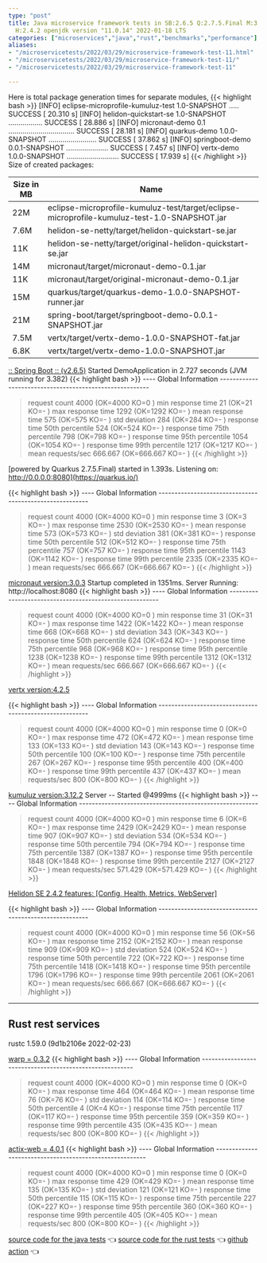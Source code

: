 ```yaml
---
type: "post"
title: Java microservice framework tests in SB:2.6.5 Q:2.7.5.Final M:3.4.0 V:4.2.5
  H:2.4.2 openjdk version "11.0.14" 2022-01-18 LTS
categories: ["microservices","java","rust","benchmarks","performance"]
aliases:
- "/microservicetests/2022/03/29/microservice-framework-test-11.html"
- "/microservicetests/2022/03/29/microservice-framework-test-11/"
- "/microservicetests/2022/03/29/microservice-framework-test-11"

---
```


Here is total package generation times for separate modules,
{{< highlight bash >}}
[INFO] eclipse-microprofile-kumuluz-test 1.0-SNAPSHOT ..... SUCCESS [ 20.310 s]
[INFO] helidon-quickstart-se 1.0-SNAPSHOT ................. SUCCESS [ 28.886 s]
[INFO] micronaut-demo 0.1 ................................. SUCCESS [ 28.181 s]
[INFO] quarkus-demo 1.0.0-SNAPSHOT ........................ SUCCESS [ 37.862 s]
[INFO] springboot-demo 0.0.1-SNAPSHOT ..................... SUCCESS [  7.457 s]
[INFO] vertx-demo 1.0.0-SNAPSHOT .......................... SUCCESS [ 17.939 s]
{{< /highlight >}}
Size of created packages:

| Size in MB |  Name |
|------------|-------|
| 22M | eclipse-microprofile-kumuluz-test/target/eclipse-microprofile-kumuluz-test-1.0-SNAPSHOT.jar |
| 7.6M | helidon-se-netty/target/helidon-quickstart-se.jar |
| 11K | helidon-se-netty/target/original-helidon-quickstart-se.jar |
| 14M | micronaut/target/micronaut-demo-0.1.jar |
| 11K | micronaut/target/original-micronaut-demo-0.1.jar |
| 15M | quarkus/target/quarkus-demo-1.0.0-SNAPSHOT-runner.jar |
| 21M | spring-boot/target/springboot-demo-0.0.1-SNAPSHOT.jar |
| 7.5M | vertx/target/vertx-demo-1.0.0-SNAPSHOT-fat.jar |
| 6.8K | vertx/target/vertx-demo-1.0.0-SNAPSHOT.jar |


[:: Spring Boot ::                (v2.6.5)](https://spring.io/projects/spring-boot) 
Started DemoApplication in 2.727 seconds (JVM running for 3.382)
{{< highlight bash >}}
---- Global Information --------------------------------------------------------
> request count                                       4000 (OK=4000   KO=0     )
> min response time                                     21 (OK=21     KO=-     )
> max response time                                   1292 (OK=1292   KO=-     )
> mean response time                                   575 (OK=575    KO=-     )
> std deviation                                        284 (OK=284    KO=-     )
> response time 50th percentile                        524 (OK=524    KO=-     )
> response time 75th percentile                        798 (OK=798    KO=-     )
> response time 95th percentile                       1054 (OK=1054   KO=-     )
> response time 99th percentile                       1217 (OK=1217   KO=-     )
> mean requests/sec                                666.667 (OK=666.667 KO=-     )
{{< /highlight >}}

[powered by Quarkus 2.7.5.Final) started in 1.393s. Listening on: http://0.0.0.0:8080](https://quarkus.io/) 

{{< highlight bash >}}
---- Global Information --------------------------------------------------------
> request count                                       4000 (OK=4000   KO=0     )
> min response time                                      3 (OK=3      KO=-     )
> max response time                                   2530 (OK=2530   KO=-     )
> mean response time                                   573 (OK=573    KO=-     )
> std deviation                                        381 (OK=381    KO=-     )
> response time 50th percentile                        512 (OK=512    KO=-     )
> response time 75th percentile                        757 (OK=757    KO=-     )
> response time 95th percentile                       1143 (OK=1142   KO=-     )
> response time 99th percentile                       2335 (OK=2335   KO=-     )
> mean requests/sec                                666.667 (OK=666.667 KO=-     )
{{< /highlight >}}

[micronaut version:3.0.3](https://micronaut.io/) 
Startup completed in 1351ms. Server Running: http://localhost:8080
{{< highlight bash >}}
---- Global Information --------------------------------------------------------
> request count                                       4000 (OK=4000   KO=0     )
> min response time                                     31 (OK=31     KO=-     )
> max response time                                   1422 (OK=1422   KO=-     )
> mean response time                                   668 (OK=668    KO=-     )
> std deviation                                        343 (OK=343    KO=-     )
> response time 50th percentile                        624 (OK=624    KO=-     )
> response time 75th percentile                        968 (OK=968    KO=-     )
> response time 95th percentile                       1238 (OK=1238   KO=-     )
> response time 99th percentile                       1312 (OK=1312   KO=-     )
> mean requests/sec                                666.667 (OK=666.667 KO=-     )
{{< /highlight >}}

[vertx version:4.2.5](https://vertx.io/) 

{{< highlight bash >}}
---- Global Information --------------------------------------------------------
> request count                                       4000 (OK=4000   KO=0     )
> min response time                                      0 (OK=0      KO=-     )
> max response time                                    472 (OK=472    KO=-     )
> mean response time                                   133 (OK=133    KO=-     )
> std deviation                                        143 (OK=143    KO=-     )
> response time 50th percentile                        100 (OK=100    KO=-     )
> response time 75th percentile                        267 (OK=267    KO=-     )
> response time 95th percentile                        400 (OK=400    KO=-     )
> response time 99th percentile                        437 (OK=437    KO=-     )
> mean requests/sec                                    800 (OK=800    KO=-     )
{{< /highlight >}}

[kumuluz version:3.12.2](https://ee.kumuluz.com/) 
Server -- Started @4999ms
{{< highlight bash >}}
---- Global Information --------------------------------------------------------
> request count                                       4000 (OK=4000   KO=0     )
> min response time                                      6 (OK=6      KO=-     )
> max response time                                   2429 (OK=2429   KO=-     )
> mean response time                                   907 (OK=907    KO=-     )
> std deviation                                        534 (OK=534    KO=-     )
> response time 50th percentile                        794 (OK=794    KO=-     )
> response time 75th percentile                       1387 (OK=1387   KO=-     )
> response time 95th percentile                       1848 (OK=1848   KO=-     )
> response time 99th percentile                       2127 (OK=2127   KO=-     )
> mean requests/sec                                571.429 (OK=571.429 KO=-     )
{{< /highlight >}}

[Helidon SE 2.4.2 features: [Config, Health, Metrics, WebServer]](https://helidon.io/) 

{{< highlight bash >}}
---- Global Information --------------------------------------------------------
> request count                                       4000 (OK=4000   KO=0     )
> min response time                                     56 (OK=56     KO=-     )
> max response time                                   2152 (OK=2152   KO=-     )
> mean response time                                   909 (OK=909    KO=-     )
> std deviation                                        524 (OK=524    KO=-     )
> response time 50th percentile                        722 (OK=722    KO=-     )
> response time 75th percentile                       1418 (OK=1418   KO=-     )
> response time 95th percentile                       1796 (OK=1796   KO=-     )
> response time 99th percentile                       2061 (OK=2061   KO=-     )
> mean requests/sec                                666.667 (OK=666.667 KO=-     )
{{< /highlight >}}

***  
## Rust rest services 
rustc 1.59.0 (9d1b2106e 2022-02-23)


[warp = 0.3.2](http://docs.rs/warp)
{{< highlight bash >}}
---- Global Information --------------------------------------------------------
> request count                                       4000 (OK=4000   KO=0     )
> min response time                                      0 (OK=0      KO=-     )
> max response time                                    464 (OK=464    KO=-     )
> mean response time                                    76 (OK=76     KO=-     )
> std deviation                                        114 (OK=114    KO=-     )
> response time 50th percentile                          4 (OK=4      KO=-     )
> response time 75th percentile                        117 (OK=117    KO=-     )
> response time 95th percentile                        359 (OK=359    KO=-     )
> response time 99th percentile                        435 (OK=435    KO=-     )
> mean requests/sec                                    800 (OK=800    KO=-     )
{{< /highlight >}}

[actix-web = 4.0.1](http://docs.rs/actix-web)
{{< highlight bash >}}
---- Global Information --------------------------------------------------------
> request count                                       4000 (OK=4000   KO=0     )
> min response time                                      0 (OK=0      KO=-     )
> max response time                                    429 (OK=429    KO=-     )
> mean response time                                   135 (OK=135    KO=-     )
> std deviation                                        121 (OK=121    KO=-     )
> response time 50th percentile                        115 (OK=115    KO=-     )
> response time 75th percentile                        227 (OK=227    KO=-     )
> response time 95th percentile                        360 (OK=360    KO=-     )
> response time 99th percentile                        405 (OK=405    KO=-     )
> mean requests/sec                                    800 (OK=800    KO=-     )
{{< /highlight >}}

[source code for the java tests](https://github.com/ozkanpakdil/test-microservice-frameworks)  👈 [source code for the rust tests](https://github.com/ozkanpakdil/rust-examples)  👈 [github action](https://github.com/ozkanpakdil/test-microservice-frameworks/actions/runs/2058873336)  👈 